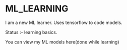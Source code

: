 # ML_LEARNING

I am a new ML learner.
Uses tensorflow to code models.

Status :- learning basics.

You can view my ML models here(done while learning)
